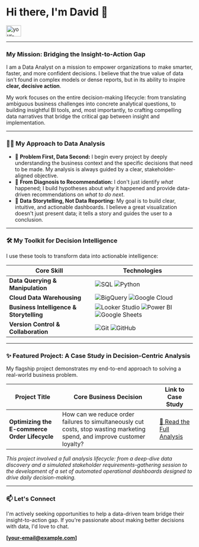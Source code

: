 # Hi there, I'm David 👋

<a href="https://linkedin.com/in/your-linkedin-url" target="blank"><img align="center" src="https://raw.githubusercontent.com/rahuldkjain/github-profile-readme-generator/master/src/images/icons/Social/linked-in-alt.svg" alt="your-linkedin-url" height="30" width="40" /></a>

---

### My Mission: Bridging the Insight-to-Action Gap

I am a Data Analyst on a mission to empower organizations to make smarter, faster, and more confident decisions. I believe that the true value of data isn't found in complex models or dense reports, but in its ability to inspire **clear, decisive action**.

My work focuses on the entire decision-making lifecycle: from translating ambiguous business challenges into concrete analytical questions, to building insightful BI tools, and, most importantly, to crafting compelling data narratives that bridge the critical gap between insight and implementation.

---

### 👨‍💻 My Approach to Data Analysis

- 🌱 **Problem First, Data Second:** I begin every project by deeply understanding the business context and the specific decisions that need to be made. My analysis is always guided by a clear, stakeholder-aligned objective.
- 🔭 **From Diagnosis to Recommendation:** I don't just identify *what* happened; I build hypotheses about *why* it happened and provide data-driven recommendations on *what to do next*.
- 💬 **Data Storytelling, Not Data Reporting:** My goal is to build clear, intuitive, and actionable dashboards. I believe a great visualization doesn't just present data; it tells a story and guides the user to a conclusion.

---

### 🛠️ My Toolkit for Decision Intelligence

I use these tools to transform data into actionable intelligence:

| Core Skill | Technologies |
|---|---|
| **Data Querying & Manipulation** | ![SQL](https://img.shields.io/badge/SQL-025E8C?style=for-the-badge&logo=sql&logoColor=white) ![Python](https://img.shields.io/badge/Python-3776AB?style=for-the-badge&logo=python&logoColor=white) |
| **Cloud Data Warehousing** | ![BigQuery](https://img.shields.io/badge/BigQuery-4285F4?style=for-the-badge&logo=google-bigquery&logoColor=white) ![Google Cloud](https://img.shields.io/badge/Google_Cloud-4285F4?style=for-the-badge&logo=google-cloud&logoColor=white) |
| **Business Intelligence & Storytelling** | ![Looker Studio](https://img.shields.io/badge/Looker_Studio-4285F4?style=for-the-badge&logo=looker&logoColor=white) ![Power BI](https://img.shields.io/badge/Power_BI-F2C811?style=for-the-badge&logo=power-bi&logoColor=black) ![Google Sheets](https://img.shields.io/badge/Google_Sheets-34A853?style=for-the-badge&logo=google-sheets&logoColor=white) |
| **Version Control & Collaboration** | ![Git](https://img.shields.io/badge/Git-F05032?style=for-the-badge&logo=git&logoColor=white) ![GitHub](https://img.shields.io/badge/GitHub-181717?style=for-the-badge&logo=github&logoColor=white) |

---

### ✨ Featured Project: A Case Study in Decision-Centric Analysis

My flagship project demonstrates my end-to-end approach to solving a real-world business problem.

| Project Title | Core Business Decision | Link to Case Study |
|---|---|---|
| **Optimizing the E-commerce Order Lifecycle** | How can we reduce order failures to simultaneously cut costs, stop wasting marketing spend, and improve customer loyalty? | [🔗 Read the Full Analysis](your-repo-link) |

*This project involved a full analysis lifecycle: from a deep-dive data discovery and a simulated stakeholder requirements-gathering session to the development of a set of automated operational dashboards designed to drive daily decision-making.*

---

### 📫 Let's Connect

I'm actively seeking opportunities to help a data-driven team bridge their insight-to-action gap. If you're passionate about making better decisions with data, I'd love to chat.

**[your-email@example.com]**
